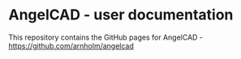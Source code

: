 # AngelCAD - user documentation

This repository contains the GitHub pages for AngelCAD - https://github.com/arnholm/angelcad
